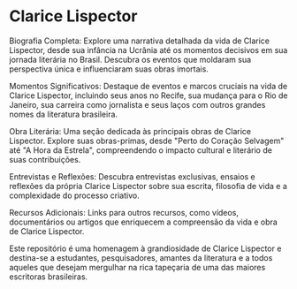 # Clarice Lispector
Biografia Completa: Explore uma narrativa detalhada da vida de Clarice Lispector, desde sua infância na Ucrânia até os momentos decisivos em sua jornada literária no Brasil. Descubra os eventos que moldaram sua perspectiva única e influenciaram suas obras imortais.

Momentos Significativos: Destaque de eventos e marcos cruciais na vida de Clarice Lispector, incluindo seus anos no Recife, sua mudança para o Rio de Janeiro, sua carreira como jornalista e seus laços com outros grandes nomes da literatura brasileira.

Obra Literária: Uma seção dedicada às principais obras de Clarice Lispector. Explore suas obras-primas, desde "Perto do Coração Selvagem" até "A Hora da Estrela", compreendendo o impacto cultural e literário de suas contribuições.

Entrevistas e Reflexões: Descubra entrevistas exclusivas, ensaios e reflexões da própria Clarice Lispector sobre sua escrita, filosofia de vida e a complexidade do processo criativo.

Recursos Adicionais: Links para outros recursos, como vídeos, documentários ou artigos que enriquecem a compreensão da vida e obra de Clarice Lispector.

Este repositório é uma homenagem à grandiosidade de Clarice Lispector e destina-se a estudantes, pesquisadores, amantes da literatura e a todos aqueles que desejam mergulhar na rica tapeçaria de uma das maiores escritoras brasileiras.
